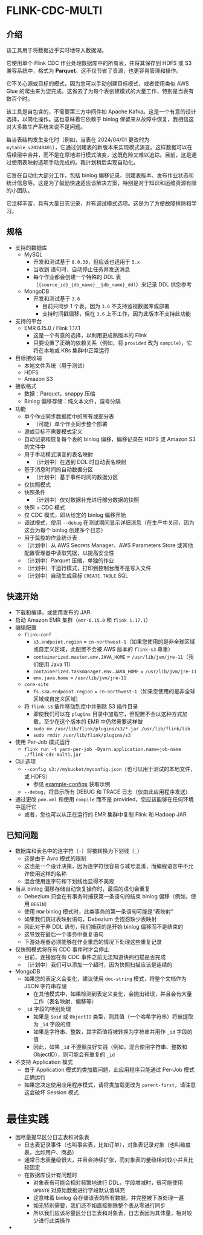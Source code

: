 # FLINK-CDC-MULTI

## 介绍

该工具用于将数据近乎实时地导入数据湖。

它使用单个 Flink CDC 作业处理数据库中的所有表，并将其保存到 HDFS 或 S3 兼容系统中，格式为 **Parquet**。这不仅节省了资源，也更容易管理和操作。

它不关心源或目标的模式，因为您可以手动创建目标模式，或者使用类似 AWS Glue 的爬虫来为您完成。这省去了为每个表创建模式的大量工作，特别是当表有数百个时。

该工具是自包含的，不需要第三方中间件如 Apache Kafka。这是一个有意的设计选择，以简化操作。这也意味着它依赖于 binlog 保留来从故障中恢复，我相信这对大多数生产系统来说不是问题。

每当表结构发生变化时（例如，当表在 2024/04/01 更改时为 `mytable_v20240401`），它通过创建表的新版本来实现模式演变。这样数据可以在后续层中合并，而不是在原地进行模式演变，这既危险又难以追踪。目前，这是通过使用表映射选项手动完成的。我计划稍后实现自动化。

它旨在自动化大部分工作，包括 binlog 偏移记录、创建表版本、发布作业状态和统计信息等。这是为了鼓励快速适应该解决方案，特别是对于知识和运维资源有限的小团队。

它注释丰富，具有大量日志记录，并有调试模式选项。这是为了方便故障排除和学习。

## 规格

- 支持的数据库
    - MySQL
        - 开发和测试基于 `8.0.38`，但应该也适用于 `5.x`
        - 当收到  语句时，自动停止任务并发送消息
        - 每个作业都会创建一个特殊的 DDL 表（`{source_id}_{db_name}__{db_name}_ddl`）来记录 DDL 供您参考
    - MongoDB
        - 开发和测试基于 `3.6`
            - 目前只同步 1 个表，因为 `3.6` 不支持监视数据库或部署
            - 支持时间戳偏移，但在 `3.6` 上不工作，因为此版本不支持此功能
- 支持的平台
    - EMR 6.15.0 / Flink 1.17.1
        - 这是一个有意的选择，以利用更成熟版本的 Flink
        - 只要设置了正确的依赖关系（例如，将 `provided` 改为 `compile`），它将在本地或 K8s 集群中正常运行
- 目标接收端
    - 本地文件系统（用于测试）
    - HDFS
    - Amazon S3
- 接收格式
    - 数据：Parquet，snappy 压缩
    - Binlog 偏移存储：纯文本文件，逗号分隔
- 功能
    - 单个作业同步数据库中的所有或部分表
        - （可能）单个作业同步整个部署
    - 源或目标不需要模式定义
    - 自动记录和恢复每个表的 binlog 偏移，偏移记录在 HDFS 或 Amazon S3 的文件中
    - 用于手动模式演变的表名映射
        - （计划中）在遇到 DDL 时自动表名映射
    - 基于消息时间的自动数据分区
        - （计划中）基于事件时间的数据分区
    - 仅快照模式
    - 快照条件
        - （计划中）仅对数据补充进行部分数据的快照
    - 快照 + CDC 模式
    - 仅 CDC 模式，即从给定的 binlog 偏移开始
    - 调试模式，使用 `--debug` 在测试期间显示详细消息（在生产中关闭，因为这会为每个 binlog 创建多个日志）
    - 用于监控的作业统计表
    - （计划中）从 AWS Secrets Manager、AWS Parameters Store 或其他配置管理器中读取凭据，以提高安全性
    - （计划中）Parquet 压缩，单独的作业
    - （计划中）干运行模式，打印到控制台而不是写入文件
    - （计划中）自动生成目标 `CREATE TABLE` SQL

## 快速开始

- 下载和编译，或使用发布的 JAR
- 启动 Amazon EMR 集群（`emr-6.15.0` 和 `flink 1.17.1`）
- 编辑配置
    - `flink-conf`
        - `s3.endpoint.region` = `cn-northwest-1`（如果您使用的是非全球区域或自定义区域，此配置不会被 AWS 版本的 `flink-s3` 尊重）
        - `containerized.master.env.JAVA_HOME` = `/usr/lib/jvm/jre-11`（我们使用 Java 11）
        - `containerized.taskmanager.env.JAVA_HOME` = `/usr/lib/jvm/jre-11`
        - `env.java.home` = `/usr/lib/jvm/jre-11`
    - `core-site`
        - `fs.s3a.endpoint.region` = `cn-northwest-1`（如果您使用的是非全球区域或自定义区域）
    - 将 `flink-s3` 插件移动到库中并删除 S3 插件目录
        - 即使我们可以在 `plugins` 目录中加载它，但配置不会以这种方式加载，至少在这个版本的 EMR 中仍然需要这样做
        - `sudo mv /usr/lib/flink/plugins/s3/*.jar /usr/lib/flink/lib`
        - `sudo rmdir /usr/lib/flink/plugins/s3`
- 使用 Per-Job 模式运行
    - `flink run -t yarn-per-job -Dyarn.application.name=job-name ./flink-cdc-multi.jar`
- CLI 选项
    - `--config s3://mybucket/myconfig.json`（也可以用于测试的本地文件，或 HDFS）
        - 参见 [example-configs](/src/resources/example-configs) 获取示例
    - `--debug`，将显示所有 DEBUG 和 TRACE 日志（仅由此应用程序发送）
- 通过更改 `pom.xml` 和使用 `compile` 而不是 provided，您应该能够在任何环境中运行它
    - 或者，您也可以从正在运行的 EMR 集群中复制 Flink 和 Hadoop JAR

## 已知问题

- 数据库和表名中的连字符（`-`）将被转换为下划线（`_`）
    - 这是由于 Avro 模式的限制
    - 这也是一个设计决策，因为连字符很容易与减号混淆，而编程语言中不允许使用这样的名称
    - 混合使用连字符和下划线也显得不美观
- 当从 binlog 偏移存储自动恢复操作时，最后的语句会重复
    - Debezium 只会在有事务时捕获第一条语句的结束 binlog 偏移（例如，使用 `BEGIN`）
    - 使用 `ROW` binlog 模式时，此类事务的第一条语句可能是“表映射”
    - 如果我们跳过表映射语句，Debezium 会抱怨缺少表映射
    - 因此对于非 DDL 语句，我们捕获的是开始 binlog 偏移而不是结束的
    - 这导致在最后一个事务中重复语句
    - 下游处理器必须能够在作业重启的情况下处理这些重复记录
- 仅快照模式将在有 CDC 事件时才会停止
    - 目前，连接器在有 CDC 事件之前无法知道快照扫描是否完成
    - （计划中）我们可以添加一个超时，因为快照扫描应该是连续的
- MongoDB
    - 如果您的表定义会变化，建议使用 `doc-string` 模式，将整个文档作为 JSON 字符串存储
        - 在其他模式中，如果检测到表定义变化，会抛出错误，并且会有大量工作（表名映射、偏移等）
    - `_id` 字段的特别处理
        - 如果是 `$oid` 或 `ObjectID` 类型，则其值（一个哈希字符串）将被提取为 `_id` 字段的值
        - 如果是字符串、整数，其字面值将被转换为字符串并用作 `_id` 字段的值
        - 因此，如果 `_id` 不遵循良好实践（例如，混合使用字符串、整数和 ObjectID），则可能会有重复的 `_id`
- 不支持 Application 模式
    - 由于 Application 模式的类加载问题，此应用程序只能通过 Per-Job 模式正确运行
    - 如果您决定使用应用程序模式，请将类加载更改为 `parent-first`，请注意这会破坏 Session 模式

# 最佳实践

- 因尽量提早区分日志表和对象表
  - 日志表记录事件（也叫事实表，比如订单），对象表记录对象（也叫维度表，比如用户、商品）
  - 通常日志表量级很大，并且会持续扩张，而对象表的量级相对较小并且比较固定
  - 在数据库设计有问题时
    - 对象表有可能会相对频繁地进行 DDL，字段增减时，很可能使用 `UPDATE` 对原始数据进行字段默认值填充
    - 这意味着 binlog 会存储该表的所有数据，并完整被下游处理一遍
    - 如无特别需要，我们还不如直接删除整个表从零进行同步
    - 所以我们应该尽量区分日志表和对象表，日志表因为其体量，相对较少进行此类操作
- 






